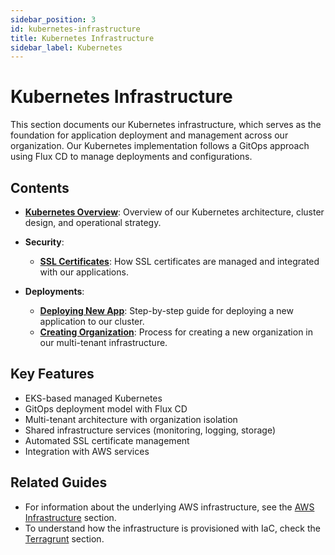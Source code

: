 ```yaml
---
sidebar_position: 3
id: kubernetes-infrastructure
title: Kubernetes Infrastructure
sidebar_label: Kubernetes
---
```


# Kubernetes Infrastructure

This section documents our Kubernetes infrastructure, which serves as the foundation for application deployment and management across our organization. Our Kubernetes implementation follows a GitOps approach using Flux CD to manage deployments and configurations.

## Contents

- **[Kubernetes Overview](kubernetes-overview)**: Overview of our Kubernetes architecture, cluster design, and operational strategy.

- **Security**:
  - **[SSL Certificates](security/ssl-certificates)**: How SSL certificates are managed and integrated with our applications.

- **Deployments**:
  - **[Deploying New App](deployments/deploying-new-app)**: Step-by-step guide for deploying a new application to our cluster.
  - **[Creating Organization](deployments/creating-organization)**: Process for creating a new organization in our multi-tenant infrastructure.

## Key Features

- EKS-based managed Kubernetes
- GitOps deployment model with Flux CD
- Multi-tenant architecture with organization isolation
- Shared infrastructure services (monitoring, logging, storage)
- Automated SSL certificate management
- Integration with AWS services

## Related Guides

- For information about the underlying AWS infrastructure, see the [AWS Infrastructure](/docs/organization/technology/infrastructure/aws/aws-architecture-overview) section.
- To understand how the infrastructure is provisioned with IaC, check the [Terragrunt](/docs/organization/technology/infrastructure/terragrunt/terragrunt-overview) section. 